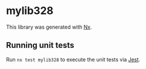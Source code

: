 # mylib328

This library was generated with [Nx](https://nx.dev).

## Running unit tests

Run `nx test mylib328` to execute the unit tests via [Jest](https://jestjs.io).
